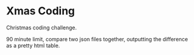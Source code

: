 # Xmas Coding

Christmas coding challenge.

90 minute limit, compare two json files together, outputting the difference as a pretty html table.
